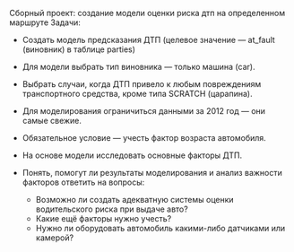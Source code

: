 Сборный проект: создание модели оценки риска дтп на определенном маршруте
 Задачи:
 
- Создать модель предсказания ДТП (целевое значение — at_fault (виновник) в таблице parties)

- Для модели выбрать тип виновника — только машина (car).

- Выбрать случаи, когда ДТП привело к любым повреждениям транспортного средства, кроме типа SCRATCH (царапина).

- Для моделирования ограничиться данными за 2012 год — они самые свежие.

- Обязательное условие — учесть фактор возраста автомобиля.

- На основе модели исследовать основные факторы ДТП.

- Понять, помогут ли результаты моделирования и анализ важности факторов ответить на вопросы:
    - Возможно ли создать адекватную системы оценки водительского риска при выдаче авто? 
    - Какие ещё факторы нужно учесть?
    - Нужно ли оборудовать автомобиль какими-либо датчиками или камерой?

